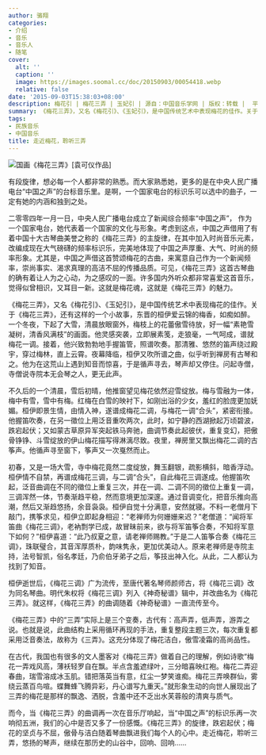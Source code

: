```yaml
---
author: 骆翔
categories:
- 介绍
- 音乐
- 音乐人
- 随笔
cover:
  alt: ''
  caption: ''
  image: https://images.soomal.cc/doc/20150903/00054418.webp
  relative: false
date: '2015-09-03T15:38:03+08:00'
description: 梅花引 | 梅花三弄 | 玉妃引 | 源自：中国音乐学网 | 版权：转载 |  平均/总评分：10.00/50
summary: 《梅花三弄》，又名《梅花引》、《玉妃引》，是中国传统艺术中表现梅花的佳作。关于《梅花三弄》，还有这样的一个小故事，东晋的桓伊爱云锦的梅香，如痴如醉。一个冬夜，下起了大雪，清晨放眼窗外，梅枝上的花蕾傲雪待放，好一幅“素艳雪凝树，清香风满枝”的画面……
tags:
- 民族音乐
- 中国音乐
title: 走近梅花，聆听三弄
---
```


![国画《梅花三弄》[袁可仪作品]](https://images.soomal.cc/doc/20150903/00054417.webp)





有段旋律，想必每一个人都非常的熟悉。而大家熟悉她，更多的是在中央人民广播电台“中国之声”的台标音乐里。是啊，一个国家电台的标识乐可以选中的曲子，一定有她的内涵和独到之处。　

二零零四年一月一日，中央人民广播电台成立了新闻综合频率“中国之声”， 作为一个国家电台，她代表着一个国家的文化与形象。考虑到这点，中国之声借用了有着中国十大古琴曲美誉之称的《梅花三弄》的主旋律，在其中加入时尚音乐元素，改编成现在大气磅礴的频率标识乐，完美地体现了中国之声厚重、大气、时尚的频率形象。尤其是，中国之声借这首赞颂梅花的古曲，来寓意自己作为一个新闻频率，崇尚事实、渴求真理的高洁不屈的传播品质。可见，《梅花三弄》这首古琴曲的确有着让人为之心动，为之感叹的一面。许多国内外听众都非常喜爱这首音乐，觉得似曾相识，又耳目一新。这就是梅花魂，这就是《梅花三弄》的魅力。　

《梅花三弄》，又名《梅花引》、《玉妃引》，是中国传统艺术中表现梅花的佳作。关于《梅花三弄》，还有这样的一个小故事，东晋的桓伊爱云锦的梅香，如痴如醉。一个冬夜，下起了大雪，清晨放眼窗外，梅枝上的花蕾傲雪待放，好一幅“素艳雪凝树，清香风满枝”的画面。他灵感突袭，立即展素笺，走狼毫，一气呵成，谱就梅花一调。接着，他兴致勃勃地手握笛管，照谱吹奏。那清雅、悠然的笛声绕过殿宇，穿过梅林，直上云霄。夜幕降临，桓伊又吹所谱之曲，似乎听到禅房有古琴和之。他为在这荒山上遇到知音而惊喜，于是循声寻去，琴声却又停住。问起寺僧，寺僧说寺院本无会琴之人，更无此声。 

不久后的一个清晨，雪后初晴，他推窗望见梅花依然迎雪绽放。梅与雪融为一体，梅中有雪，雪中有梅。红梅在白雪的映衬下，如刚出浴的少女，羞红的脸庞更加妩媚。桓伊即景生情，由情入神，遂谱成梅花二调，与梅花一调“合头”，紧密衔接。他握笛吹奏，在另一徵位上用泛音重吹两次，此时，如宁静的西湖掀起万顷碧波，跌宕起伏；又如蒙古草原异军突起铁马奔驰，曲调节奏此起彼伏，重复变幻，把傲骨铮铮、斗雪绽放的伊山梅花描写得淋漓尽致。夜里，禅房里又飘出梅花二调的古筝声。他循声寻至窗下，筝声又一次戛然而止。

初春，又是一场大雪，寺中梅花竟然二度绽放，舞玉翻银，疏影横斜，暗香浮动。桓伊情不自禁，再谱成梅花三调，与二调“合头”，自此梅花三调遂成。他握笛吹起，泛音曲调在不同的徵位上重复三次，并在一调、二调不同的徵位上重复一调，三调浑然一体，节奏渐趋平稳，然而意境更加深邃。通过音调变化，把音乐推向高潮，然后又渐趋悠扬，余音袅袅。桓伊自觉十分满意，安然就寝。不料一老僧月下敲门，携筝求见，桓伊立即起身相迎：“老禅师为何姗姗来迟？”老僧道：“闻将军笛曲《梅花三调》，老衲剽学已成，故冒昧前来，欲与将军笛筝合奏，不知将军意下如何？”桓伊喜道：“此乃叔夏之意，请老禅师赐教。”于是二人笛筝合奏《梅花三调》，珠联璧合，其音浑厚质朴，韵味隽永，更加优美动人。原来老禅师是寺院主持，法号智凯，俗名孝廷，乃俞伯牙弟子之后，筝技出神入化。从此，二人都认为找到了知音。

桓伊逝世后，《梅花三调》广为流传，至唐代著名琴师颜师古，将《梅花三调》改为同名琴曲。明代朱权将《梅花三调》列入《神奇秘谱》辑中，并改曲名为《梅花三弄》。就这样，《梅花三弄》的曲调随着《神奇秘谱》一直流传至今。

《梅花三弄》中的“三弄”实际上是三个变奏，古代有：高声弄，低声弄，游弄之说。也就是说，此曲结构上采用循环再现的手法，重复整段主题三次，每次重复都采用泛音奏法，故称为《三弄》。这充分体现了梅花洁白，傲雪凌霜的高尚品性。

在古代，我国也有很多的文人墨客对《梅花三弄》做着自己的理解，例如诗歌“梅花一弄戏风高，薄袄轻罗自在飘。半点含羞遮绿叶，三分暗喜映红袍。梅花二弄迎春曲，瑞雪溶成冰玉肌。错把落英当有意，红尘一梦笑谁痴。梅花三弄唤群仙，雾绕云蒸百鸟喧。蝶舞蜂飞腾异彩，丹心谱写九重天。”就形象生动的向世人展现出了三弄的梅花是那样的飘逸、洒脱，含羞中还不乏出水芙蓉般的清爽与质气。　

而今，当《梅花三弄》的曲调再一次在音乐厅响起，当“中国之声”的标识乐再一次响彻五洲，我们的心中是否又多了一份感慨。《梅花三弄》的旋律，跌宕起伏；梅花的坚贞与不屈，傲骨与洁白随着琴曲飘进我们每个人的心中。走近梅花，聆听三弄，悠扬的琴声，继续在那历史的山谷中，回响、回响……